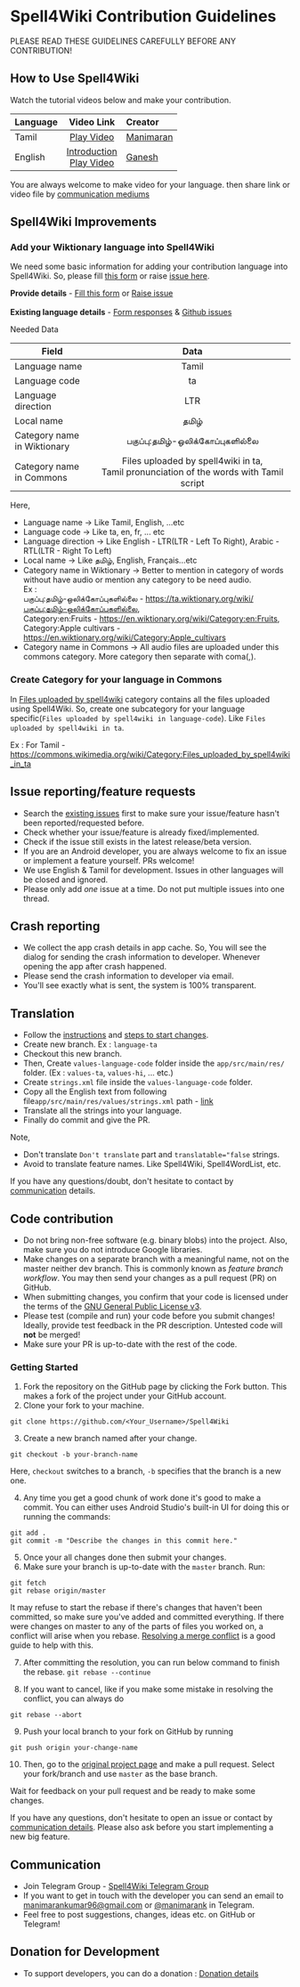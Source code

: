 Spell4Wiki Contribution Guidelines
==================================

PLEASE READ THESE GUIDELINES CAREFULLY BEFORE ANY CONTRIBUTION!

## How to Use Spell4Wiki

Watch the tutorial videos below and make your contribution.

| Language        | Video Link     | Creator |
| :------------- | :-------------: | :------------- |
| Tamil     | [Play Video](https://youtu.be/4y5I1sUW1ys) | [Manimaran](https://commons.wikimedia.org/wiki/User:Manimaran96) |
| English   | [Introduction](https://youtu.be/IMku3FL7s3I)<br/>[Play Video](https://youtu.be/Fu4kQcv04kA) | [Ganesh](https://commons.wikimedia.org/wiki/User:Libreaim)


You are always welcome to make video for your language. then share link or video file by <a href="#communication">communication mediums</a> 


## Spell4Wiki Improvements

### Add your Wiktionary language into Spell4Wiki

We need some basic information for adding your contribution language into Spell4Wiki.
So, please fill [this form](https://docs.google.com/forms/d/e/1FAIpQLSciqHNw1ZtH1kp2zz2DlKFmIbRZw2K7fhcJdxYNAr6TiAsN2A/viewform) or raise [issue here](https://github.com/manimaran96/Spell4Wiki/issues/new?assignees=manimaran96&labels=add+new+language&template=add_language_request.md&title=).

**Provide details** - [Fill this form](https://docs.google.com/forms/d/e/1FAIpQLSciqHNw1ZtH1kp2zz2DlKFmIbRZw2K7fhcJdxYNAr6TiAsN2A/viewform) or [Raise issue](https://github.com/manimaran96/Spell4Wiki/issues/new?assignees=manimaran96&labels=add+new+language&template=add_language_request.md&title=)<br/><br/>
**Existing language details** - [Form responses](https://docs.google.com/spreadsheets/d/14c8s7UN-8eCDA-qU73l_yXhLdxdjYfuzubAl9RrehuQ/edit?usp=sharing) & [Github issues](https://github.com/manimaran96/Spell4Wiki/issues?q=label:"add+new+language")


Needed Data
 
| Field        | Data           |
| ------------- |:-------------:|
| Language name     | Tamil |  |
| Language code      | ta      |
| Language direction | LTR     |
| Local name | தமிழ் |
| Category name<br/>in Wiktionary | பகுப்பு:தமிழ்-ஒலிக்கோப்புகளில்லை |
| Category name<br/>in Commons | Files uploaded by spell4wiki in ta,<br/>Tamil pronunciation of the words with Tamil script |

Here,
* Language name -> Like Tamil, English, ...etc
* Language code -> Like ta, en, fr, ... etc
* Language direction -> Like English - LTR(LTR - Left To Right), Arabic - RTL(LTR - Right To Left)
* Local name -> Like தமிழ், English, Français...etc
* Category name in Wiktionary -> Better to mention in category of words without have audio or mention any category to be need audio. <br/>
Ex : <br/>
பகுப்பு:தமிழ்-ஒலிக்கோப்புகளில்லை - https://ta.wiktionary.org/wiki/பகுப்பு:தமிழ்-ஒலிக்கோப்புகளில்லை, <br/>
Category:en:Fruits - https://en.wiktionary.org/wiki/Category:en:Fruits, <br/>
Category:Apple cultivars - https://en.wiktionary.org/wiki/Category:Apple_cultivars
* Category name in Commons -> All audio files are uploaded under this commons category. More category then separate with coma(,). 


### Create Category for your language in Commons

In [Files uploaded by spell4wiki](https://commons.wikimedia.org/wiki/Category:Files_uploaded_by_spell4wiki) category contains all the files uploaded using Spell4Wiki.
So, create one subcategory for your language specific(```Files uploaded by spell4wiki in language-code```). Like ```Files uploaded by spell4wiki in ta```.

Ex : For Tamil - https://commons.wikimedia.org/wiki/Category:Files_uploaded_by_spell4wiki_in_ta
 

## Issue reporting/feature requests

* Search the [existing issues](https://github.com/manimaran96/Spell4Wiki/issues) first to make sure your issue/feature
hasn't been reported/requested before.
* Check whether your issue/feature is already fixed/implemented.
* Check if the issue still exists in the latest release/beta version.
* If you are an Android developer, you are always welcome to fix an issue or implement a feature yourself. PRs welcome!
* We use English & Tamil for development. Issues in other languages will be closed and ignored.
* Please only add *one* issue at a time. Do not put multiple issues into one thread.

## Crash reporting

* We collect the app crash details in app cache. So, You will see the dialog for sending the crash information to developer. Whenever opening the app after crash happened. 
* Please send the crash information to developer via email. 
* You'll see exactly what is sent, the system is 100% transparent.


## Translation

* Follow the [instructions](#code-contribution) and [steps to start changes](#getting-started).
* Create new branch. Ex : ```language-ta``` 
* Checkout this new branch.
* Then, Create ```values-language-code``` folder inside the ```app/src/main/res/``` folder. (Ex : ```values-ta```, ```values-hi```, ... etc.)
* Create ```strings.xml``` file inside the ```values-language-code``` folder.
* Copy all the English text from following file```app/src/main/res/values/strings.xml``` path - [link](https://github.com/manimaran96/Spell4Wiki/blob/master/app/src/main/res/values/strings.xml)
* Translate all the strings into your language.
* Finally do commit and give the PR.

Note,
* Don't translate ```Don't translate``` part and ```translatable="false``` strings.
* Avoid to translate feature names. Like Spell4Wiki, Spell4WordList, etc.

If you have any questions/doubt, don't hesitate to contact by <a href="#communication">communication</a> details.

## Code contribution

* Do not bring non-free software (e.g. binary blobs) into the project. Also, make sure you do not introduce Google
  libraries.
* Make changes on a separate branch with a meaningful name, not on the master neither dev branch. This is commonly known as *feature branch workflow*. You
  may then send your changes as a pull request (PR) on GitHub.
* When submitting changes, you confirm that your code is licensed under the terms of the
  [GNU General Public License v3](https://www.gnu.org/licenses/gpl-3.0.html).
* Please test (compile and run) your code before you submit changes! Ideally, provide test feedback in the PR
  description. Untested code will **not** be merged!
* Make sure your PR is up-to-date with the rest of the code.

### Getting Started
1. Fork the repository on the GitHub page by clicking the Fork button. This makes a fork of the project under your GitHub account.
2. Clone your fork to your machine. 
```
git clone https://github.com/<Your_Username>/Spell4Wiki
```
3. Create a new branch named after your change. 
```
git checkout -b your-branch-name
``` 
Here, ```checkout``` switches to a branch, ```-b``` specifies that the branch is a new one.

4. Any time you get a good chunk of work done it's good to make a commit. You can either uses Android Studio's built-in UI for doing this or running the commands:
```
git add .
git commit -m "Describe the changes in this commit here."
```
5. Once your all changes done then submit your changes. 
6. Make sure your branch is up-to-date with the ```master``` branch. Run:
```
git fetch
git rebase origin/master
```
It may refuse to start the rebase if there's changes that haven't been committed, so make sure you've added and committed everything. 
If there were changes on master to any of the parts of files you worked on, a conflict will arise when you rebase. 
[Resolving a merge conflict](https://help.github.com/articles/resolving-a-merge-conflict-using-the-command-line) is a good guide to help with this. 

7. After committing the resolution, you can run below command to finish the rebase.
```git rebase --continue``` 

8. If you want to cancel, like if you make some mistake in resolving the conflict, you can always do 
```
git rebase --abort
```
9. Push your local branch to your fork on GitHub by running 
```
git push origin your-change-name
```
10. Then, go to the [original project page](https://github.com/manimaran96/Spell4Wiki/) and make a pull request. Select your fork/branch and use ```master``` as the base branch.

Wait for feedback on your pull request and be ready to make some changes.

If you have any questions, don't hesitate to open an issue or contact by <a href="#communication">communication details</a>. 
Please also ask before you start implementing a new big feature.

## Communication

* Join Telegram Group - [Spell4Wiki Telegram Group](https://t.me/spell4wiki) 
* If you want to get in touch with the developer you can send an email to <a href="mailto:manimarankumar96@gmail.com">manimarankumar96@gmail.com</a> or [@manimarank](https://t.me/manimaran_k) in Telegram.
* Feel free to post suggestions, changes, ideas etc. on GitHub or Telegram!

## Donation for Development
* To support developers, you can do a donation : [Donation details](https://github.com/manimaran96/Spell4Wiki/blob/master/docs/DONATION.md#donation--spell4wiki-app)
